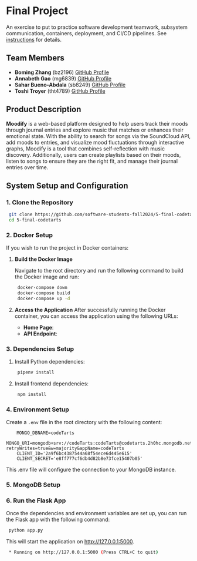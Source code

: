 # Final Project

An exercise to put to practice software development teamwork, subsystem communication, containers, deployment, and CI/CD pipelines. See [instructions](./instructions.md) for details.

## **Team Members**

- **Boming Zhang** (bz2196) [GitHub Profile](https://github.com/BomingZhang-coder)
- **Annabeth Gao** (mg6839) [GitHub Profile](https://github.com/bellinimoon)
- **Sahar Bueno-Abdala** (sb8249) [GitHub Profile](github.com/saharbueno)
- **Toshi Troyer** (tht4789) [GitHub Profile](https://github.com/toshiHTroyer)

## **Product Description**
**Moodify** is a web-based platform designed to help users track their moods through journal entries and explore music that matches or enhances their emotional state. With the ability to search for songs via the SoundCloud API, add moods to entries, and visualize mood fluctuations through interactive graphs, Moodify is a tool that combines self-reflection with music discovery. Additionally, users can create playlists based on their moods, listen to songs to ensure they are the right fit, and manage their journal entries over time.

## **System Setup and Configuration**

### **1. Clone the Repository**

   ```bash
    git clone https://github.com/software-students-fall2024/5-final-codetarts.git
    cd 5-final-codetarts
   ```

### **2. Docker Setup**
If you wish to run the project in Docker containers:
1. **Build the Docker Image**
   
   Navigate to the root directory and run the following command to build the Docker image and run:

    ```bash 
     docker-compose down
     docker-compose build
     docker-compose up -d
    ```

2. **Access the Application**
    After successfully running the Docker container, you can access the application using the following URLs:

    - **Home Page**:
    - **API Endpoint**:

### **3. Dependencies Setup**
1. Install Python dependencies:

   ```bash 
    pipenv install
   ```

2. Install frontend dependencies:

   ```bash 
    npm install
   ```

### **4. Environment Setup**
Create a `.env` file in the root directory with the following content:
```env
    MONGO_DBNAME=codeTarts
    MONGO_URI=mongodb+srv://codeTarts:codeTarts@codetarts.2h0hc.mongodb.net/?retryWrites=true&w=majority&appName=codeTarts
    CLIENT_ID='2a9f6bc4387544a68f54ece6d445e615'
    CLIENT_SECRET='e8ff777cf6db4d82b8e73fce15407b05'
```
This .env file will configure the connection to your MongoDB instance.

### **5. MongoDB Setup**

### **6. Run the Flask App**
Once the dependencies and environment variables are set up, you can run the Flask app with the following command:

   ```bash 
    python app.py
   ```

This will start the application on http://127.0.0.1:5000. 

   ```bash 
    * Running on http://127.0.0.1:5000 (Press CTRL+C to quit)
   ```
